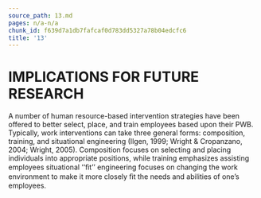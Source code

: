 ```yaml
---
source_path: 13.md
pages: n/a-n/a
chunk_id: f639d7a1db7fafcaf0d783dd5327a78b04edcfc6
title: '13'
---
```

# IMPLICATIONS FOR FUTURE RESEARCH

A number of human resource-based intervention strategies have been offered to better select, place, and train employees based upon their PWB. Typically, work interventions can take three general forms: composition, training, and situational engineering (Ilgen, 1999; Wright & Cropanzano, 2004; Wright, 2005). Composition focuses on selecting and placing individuals into appropriate positions, while training emphasizes assisting employees situational ‘‘ﬁt’’ engineering focuses on changing the work environment to make it more closely ﬁt the needs and abilities of one’s employees.
